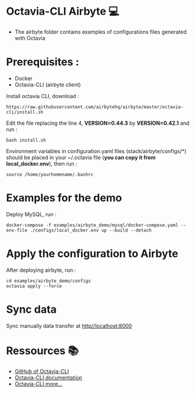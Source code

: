 # Octavia-CLI Airbyte :computer:

- The airbyte folder contains examples of configurations files generated with Octavia 

# Prerequisites :

- Docker
- Octavia-CLI (airbyte client)

Install octavia CLI, download :

    https://raw.githubusercontent.com/airbytehq/airbyte/master/octavia-cli/install.sh 


Edit the file replacing the line 4, **VERSION=0.44.3** by **VERSION=0.42.1** and run :



    bash install.sh 

Environment variables in configuration.yaml files (stack/airbyte/configs/*) should be placed in your ~/.octavia file (**you can copy it from local_docker.env**), then run :


    source /home/yourhomename/.bashrc

# Examples for the demo

Deploy MySQL, run :

    docker-compose -f examples/airbyte_demo/mysql/docker-compose.yaml --env-file ./configs/local_docker.env up --build --detach

# Apply the configuration to Airbyte

After deploying airbyte, run :

    cd examples/airbyte_demo/configs
    octavia apply --force

# Sync data

Sync manually data transfer at [http//localhost:8000](http//localhost:8000)


# Ressources :books:

- [GitHub of Octavia-CLI ](https://github.com/airbytehq/airbyte/tree/master/octavia-cli)
- [Octavia-CLI documentation](https://docs.airbyte.com/cli-documentation/)
- [Octavia-CLI more...](https://airbyte.com/tutorials/version-control-airbyte-configurations)
